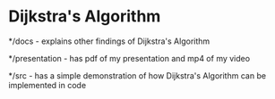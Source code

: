 # Dijkstra's Algorithm

*/docs - explains other findings of Dijkstra's Algorithm

*/presentation - has pdf of my presentation and mp4 of my video

*/src - has a simple demonstration of how Dijkstra's Algorithm can be implemented in code
